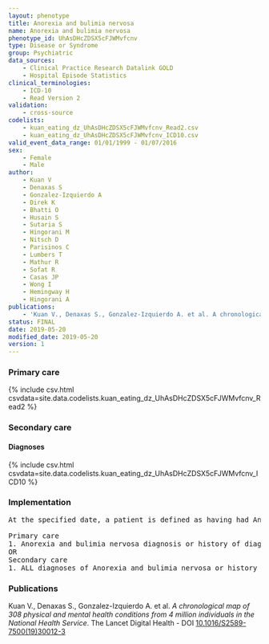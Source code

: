 ```yaml
---
layout: phenotype
title: Anorexia and bulimia nervosa
name: Anorexia and bulimia nervosa
phenotype_id: UhAsDHcZDSX5cFJWMvfcnv 
type: Disease or Syndrome
group: Psychiatric
data_sources: 
    - Clinical Practice Research Datalink GOLD
    - Hospital Episode Statistics
clinical_terminologies: 
    - ICD-10
    - Read Version 2
validation: 
    - cross-source
codelists: 
    - kuan_eating_dz_UhAsDHcZDSX5cFJWMvfcnv_Read2.csv
    - kuan_eating_dz_UhAsDHcZDSX5cFJWMvfcnv_ICD10.csv
valid_event_data_range: 01/01/1999 - 01/07/2016
sex: 
    - Female
    - Male
author: 
    - Kuan V
    - Denaxas S
    - Gonzalez-Izquierdo A
    - Direk K
    - Bhatti O
    - Husain S
    - Sutaria S
    - Hingorani M
    - Nitsch D
    - Parisinos C
    - Lumbers T
    - Mathur R
    - Sofat R
    - Casas JP
    - Wong I
    - Hemingway H
    - Hingorani A
publications: 
    - 'Kuan V., Denaxas S., Gonzalez-Izquierdo A. et al. A chronological map of 308 physical and mental health conditions from 4 million individuals in the National Health Service. The Lancet Digital Health - DOI: 10.1016/S2589-7500(19)30012-3' 
status: FINAL
date: 2019-05-20
modified_date: 2019-05-20
version: 1
---
```

### Primary care 
{% include csv.html csvdata=site.data.codelists.kuan_eating_dz_UhAsDHcZDSX5cFJWMvfcnv_Read2 %}
### Secondary care 
#### Diagnoses 
{% include csv.html csvdata=site.data.codelists.kuan_eating_dz_UhAsDHcZDSX5cFJWMvfcnv_ICD10 %}
### Implementation 
<pre>At the specified date, a patient is defined as having had Anorexia and bulimia nervosa IF they meet the criteria for any of the following on or before the specified date. The earliest date on which the individual meets any of the following criteria on or before the specified date is defined as the first event date:

Primary care
1. Anorexia and bulimia nervosa diagnosis or history of diagnosis during a consultation 
OR
Secondary care
1. ALL diagnoses of Anorexia and bulimia nervosa or history of diagnosis during a hospitalization</pre> 
 
### Publications 
Kuan V., Denaxas S., Gonzalez-Izquierdo A. et al. _A chronological map of 308 physical and mental health conditions from 4 million individuals in the National Health Service_. The Lancet Digital Health - DOI <a href='https://www.thelancet.com/journals/landig/article/PIIS2589-7500(19)30012-3/fulltext'>10.1016/S2589-7500(19)30012-3</a>